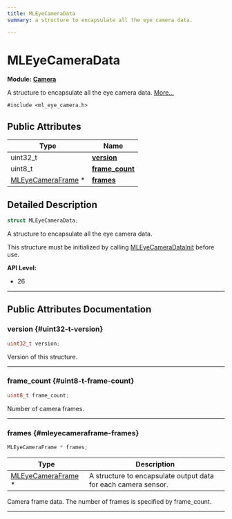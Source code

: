```yaml
---
title: MLEyeCameraData
summary: a structure to encapsulate all the eye camera data. 

---
```


# MLEyeCameraData

**Module:** **[Camera](/api-ref/api/Modules/group___camera/group___camera.md)**



A structure to encapsulate all the eye camera data.  [More...](#detailed-description)


`#include <ml_eye_camera.h>`

## Public Attributes

| Type           | Name           |
| -------------- | -------------- |
| uint32_t | **[version](/api-ref/api/Modules/group___camera/struct_m_l_eye_camera_data.md#uint32-t-version)**  |
| uint8_t | **[frame_count](/api-ref/api/Modules/group___camera/struct_m_l_eye_camera_data.md#uint8-t-frame-count)**  |
| [MLEyeCameraFrame](/api-ref/api/Modules/group___camera/struct_m_l_eye_camera_frame.md) * | **[frames](/api-ref/api/Modules/group___camera/struct_m_l_eye_camera_data.md#mleyecameraframe-frames)**  |

## Detailed Description

```cpp
struct MLEyeCameraData;
```

A structure to encapsulate all the eye camera data. 

This structure must be initialized by calling [MLEyeCameraDataInit](/api-ref/api/Modules/group___camera/group___camera.md#void-mleyecameradatainit) before use.




**API Level:**
  * 26




-----------
## Public Attributes Documentation

### version {#uint32-t-version}

```cpp
uint32_t version;
```


Version of this structure. 





-----------

### frame_count {#uint8-t-frame-count}

```cpp
uint8_t frame_count;
```


Number of camera frames. 





-----------

### frames {#mleyecameraframe-frames}

```cpp
MLEyeCameraFrame * frames;
```



| Type | Description |
|--|--|
| [MLEyeCameraFrame](/api-ref/api/Modules/group___camera/struct_m_l_eye_camera_frame.md) * | A structure to encapsulate output data for each camera sensor.  |


Camera frame data. The number of frames is specified by frame_count. 





-----------

